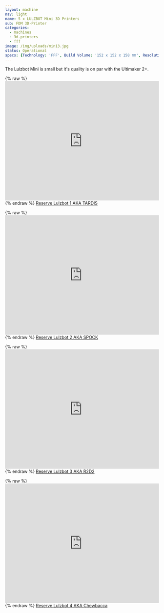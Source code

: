 ```yaml
---
layout: machine
nav: light
name: 5 x LULZBOT Mini 3D Printers
sub: FDM 3D-Printer
categories:
  - machines
  - 3d-printers
  - fff
image: /img/uploads/mini3.jpg
status: Operational
specs: {Technology: 'FFF', Build Volume: '152 x 152 x 158 mm', Resolution: '0.05 mm to 0.50 mm', Nozzle: '0.5 mm', Materials: 'PLA, PP, Nylon, PETT, PETG, WoodFill, BronzeFill', File Formats: '.stl .gcode', Software: 'Cura Lulzbot'}
---
```


The Lulzbot Mini is small but it's quality is on par with the Ultimaker 2+.

{% raw %} <iframe src="https://takeout.aalto.fi/embed/606019" width="100%" height="390" frameborder="0"></iframe> {% endraw %}
[Reserve Lulzbot 1 AKA TARDIS](https://takeout.aalto.fi/606019)


{% raw %} <iframe src="https://takeout.aalto.fi/embed/606018" width="100%" height="390" frameborder="0"></iframe> {% endraw %}
[Reserve Lulzbot 2 AKA SPOCK](https://takeout.aalto.fi/606018)


{% raw %} <iframe src="https://takeout.aalto.fi/embed/605970" width="100%" height="390" frameborder="0"></iframe> {% endraw %}
[Reserve Lulzbot 3 AKA R2D2](https://takeout.aalto.fi/605970)


{% raw %} <iframe src="https://takeout.aalto.fi/embed/606020" width="100%" height="390" frameborder="0"></iframe> {% endraw %}
[Reserve Lulzbot 4 AKA Chewbacca](https://takeout.aalto.fi/606020)
